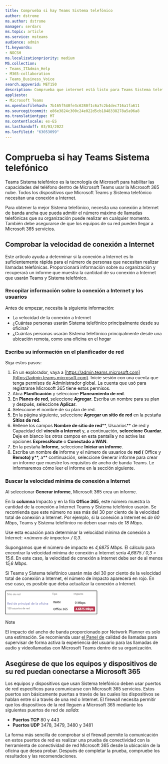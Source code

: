 ```yaml
---
title: Comprueba si hay Teams Sistema telefónico
author: dstrome
ms.author: dstrome
manager: serdars
ms.topic: article
ms.service: msteams
audience: admin
f1.keywords:
- NOCSH
ms.localizationpriority: medium
MS.collection:
- Teams_ITAdmin_Help
- M365-collaboration
- Teams_Business_Voice
search.appverid: MET150
description: Comprueba que internet está listo para Teams Sistema telefónico
appliesto:
- Microsoft Teams
ms.openlocfilehash: 7b165f540fe3c6280f1c6a7c2b4dec716a1fa611
ms.sourcegitcommit: e86e3824c300c24e022d5cb1848338278a5a96a8
ms.translationtype: MT
ms.contentlocale: es-ES
ms.lasthandoff: 03/03/2022
ms.locfileid: "63053099"
---
```

# <a name="check-your-internet-connection-for-teams-phone-system"></a>Comprueba si hay Teams Sistema telefónico

Teams Sistema telefónico es la tecnología de Microsoft para habilitar las capacidades del teléfono dentro de Microsoft Teams usar la Microsoft 365 nube. Todos los dispositivos que Microsoft Teams y Sistema telefónico necesitan una conexión a Internet.

Para obtener la mejor Sistema telefónico, necesita una conexión a Internet de banda ancha que pueda admitir el número máximo de llamadas telefónicas que su organización puede realizar en cualquier momento. También debe asegurarse de que los equipos de su red pueden llegar a Microsoft 365 servicios.

## <a name="check-your-internet-connection-speed"></a>Comprobar la velocidad de conexión a Internet

Este artículo ayuda a determinar si la conexión a Internet es lo suficientemente rápida para el número de personas que necesitan realizar llamadas telefónicas. Proporcionará información sobre su organización y recuperará un informe que muestra la cantidad de su conexión a Internet que usarán Teams y Sistema telefónico.

### <a name="gather-information-about-your-internet-connection-and-users"></a>Recopilar información sobre la conexión a Internet y los usuarios

Antes de empezar, necesita la siguiente información:

* La velocidad de la conexión a Internet
* ¿Cuántas personas usarán Sistema telefónico principalmente desde su oficina?
* ¿Cuántas personas usarán Sistema telefónico principalmente desde una ubicación remota, como una oficina en el hogar

### <a name="enter-your-information-into-the-network-planner"></a>Escriba su información en el planificador de red

Siga estos pasos:

1. En un explorador, vaya a [https://admin.teams.microsoft.com](https://admin.teams.microsoft.com). Inicie sesión con una cuenta que tenga permisos de Administrador global. La cuenta que usó para registrarse Microsoft 365 tiene estos permisos.
2. Abra **Planificación** y seleccione **Planeamiento de red**.
3. En **Planes de red**, seleccione **Agregar**. Escriba un nombre para su plan y después, seleccione **Aplicar**.
4. Seleccione el nombre de su plan de red.
5. En la página siguiente, seleccione **Agregar un sitio de red** en la pestaña **Sitios de red**.
6. Rellene los campos **Nombre de sitio de red****, Usuarios** de red y Capacidad del **vínculo a Internet** y, a continuación, **seleccione Guardar**. Deje en blanco los otros campos en esta pantalla y no active las opciones **ExpressRoute** o **Conectado a WAN**.
7. En la pestaña **Informe**, seleccione **Iniciar un informe**.
8. Escriba un nombre **de** informe y el número de usuarios de **red (** Office y **Remoto) y****, a** continuación, seleccione Generar informe para crear un informe que muestre los requisitos de ancho de banda Teams. Le informaremos cómo leer el informe en la sección siguiente.

### <a name="find-your-minimum-internet-connection-speed"></a>Buscar la velocidad mínima de conexión a Internet

Al seleccionar **Generar informe**, Microsoft 365 crea un informe.

En la **columna** Impacto y en la fila **Office 365**, este número muestra la cantidad de la conexión a Internet Teams y Sistema telefónico usarán. Se recomienda que este número no sea más del 30 por ciento de la velocidad total de conexión a Internet. Por ejemplo, si la conexión a Internet es *de 60 Mbps*, Teams y Sistema telefónico no deben usar más de *18 Mbps*.

Use esta ecuación para determinar la velocidad mínima de conexión a Internet: <*número de impacto> / 0,3*.  

Supongamos que el número de impacto es *4,6875 Mbps*. El cálculo para encontrar la velocidad mínima de conexión a Internet sería *4,6875 / 0,3 = 15,6*. En este caso, la velocidad de conexión a Internet debe ser de al menos *15,6 Mbps*.

Si Teams y Sistema telefónico usarán más del 30 por ciento de la velocidad total de conexión a Internet, el número de impacto aparecerá  en rojo. En ese caso, es posible que deba actualizar la conexión a Internet.

![Advertencia de velocidad de conexión.](../media/network-planner-report-speed-warning.png)

>[!NOTE]
> El impacto del ancho de banda proporcionado por Network Planner es solo una estimación. Se recomienda usar [el Panel de](../cqd-what-is-call-quality-dashboard.md) calidad de llamadas para supervisar de forma activa la experiencia del usuario para las llamadas de audio y videollamadas con Microsoft Teams dentro de su organización.

## <a name="make-sure-the-computers-and-devices-on-your-network-can-reach-microsoft-365"></a>Asegúrese de que los equipos y dispositivos de su red puedan conectarse a Microsoft 365

Los equipos y dispositivos que usan Sistema telefónico deben usar puertos de red específicos para comunicarse con Microsoft 365 servicios. Estos puertos son básicamente puertas a través de las cuales los dispositivos se hablan entre sí a través de una red o Internet. El firewall necesita permitir que los dispositivos de la red lleguen a Microsoft 365 mediante los siguientes puertos de red de *salida*:

* **Puertos TCP** 80 y 443
* **Puertos UDP** 3478, 3479, 3480 y 3481

La forma más sencilla de comprobar si el firewall permite la comunicación en estos puertos de red es realizar una prueba [](/microsoft-365/enterprise/office-365-network-mac-perf-onboarding-tool) de conectividad con la herramienta de conectividad de red Microsoft 365 desde la ubicación de la oficina que desea probar. Después de completar la prueba, compruebe los resultados y las recomendaciones.

